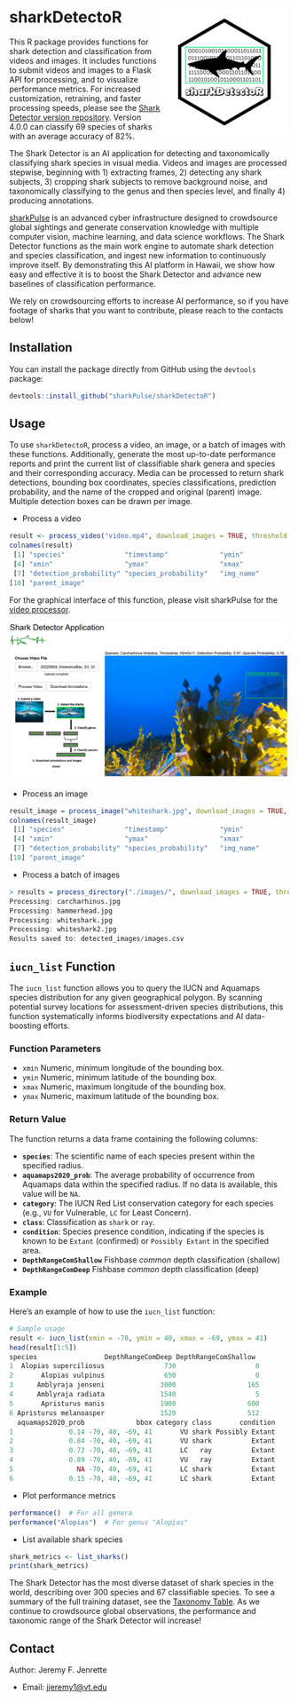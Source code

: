 # sharkDetectoR <a href="http://seaql.org/wp-content/uploads/2022/06/SD.pdf"><img src="man/figures/sharkDetectoR.svg" align="right" height="232" /></a>

This R package provides functions for shark detection and classification from videos and images. It includes functions to submit videos and images to a Flask API for processing, and to visualize performance metrics. For increased customization, retraining, and faster processing speeds, please see the [Shark Detector version repository](https://github.com/sharkPulse/Shark-Detector). Version 4.0.0 can classify 69 species of sharks with an average accuracy of 82%.  

The Shark Detector is an AI application for detecting and taxonomically classifying shark species in visual media. Videos and images are processed stepwise, beginning with 1) extracting frames, 2) detecting any shark subjects, 3) cropping shark subjects to remove background noise, and taxonomically classifying to the genus and then species level, and finally 4) producing annotations.

[sharkPulse](https://sp2.cs.vt.edu) is an advanced cyber infrastructure designed to crowdsource global sightings and generate conservation knowledge with multiple computer vision, machine learning, and data science workflows. The Shark Detector functions as the main work engine to automate shark detection and species classification, and ingest new information to continuously improve itself. By demonstrating this AI platform in Hawaii, we show how easy and effective it is to boost the Shark Detector and advance new baselines of classification performance.   

We rely on crowdsourcing efforts to increase AI performance, so if you have footage of sharks that you want to contribute, please reach to the contacts below!

## Installation

You can install the package directly from GitHub using the `devtools` package:

```r
devtools::install_github("sharkPulse/sharkDetectoR")
```

## Usage
To use `sharkDetectoR`, process a video, an image, or a batch of images with these functions. Additionally, generate the most up-to-date performance reports and print the current list of classifiable shark genera and species and their corresponding accuracy. Media can be processed to return shark detections, bounding box coordinates, species classifications, prediction probability, and the name of the cropped and original (parent) image. Multiple detection boxes can be drawn per image.

- Process a video
```r
result <- process_video("video.mp4", download_images = TRUE, threshold = 0.95)
colnames(result)
 [1] "species"               "timestamp"             "ymin"                 
 [4] "xmin"                  "ymax"                  "xmax"                 
 [7] "detection_probability" "species_probability"   "img_name"             
[10] "parent_image"
```

For the graphical interface of this function, please visit sharkPulse for the [video processor](http://sharkpulse.org/video-processor).

<p align="left">
  <img src="man/figures/figure5.PNG" alt="processor" width="700"/>
</p>

- Process an image 
```r
result_image = process_image("whiteshark.jpg", download_images = TRUE, threshold = 0.95)
colnames(result_image)
 [1] "species"               "timestamp"             "ymin"                 
 [4] "xmin"                  "ymax"                  "xmax"                 
 [7] "detection_probability" "species_probability"   "img_name"             
[10] "parent_image"
```

- Process a batch of images
```r
> results = process_directory("./images/", download_images = TRUE, threshold = 0.95)
Processing: carcharhinus.jpg 
Processing: hammerhead.jpg 
Processing: whiteshark.jpg 
Processing: whiteshark2.jpg 
Results saved to: detected_images/images.csv
```

## `iucn_list` Function

The `iucn_list` function allows you to query the IUCN and Aquamaps species distribution for any given geographical polygon. By scanning potential survey locations for assessment-driven species distributions, this function systematically informs biodiversity expectations and AI data-boosting efforts.

### Function Parameters

- `xmin` Numeric, minimum longitude of the bounding box.
- `ymin` Numeric, minimum latitude of the bounding box.
- `xmax` Numeric, maximum longitude of the bounding box.
- `ymax` Numeric, maximum latitude of the bounding box.

### Return Value

The function returns a data frame containing the following columns:

- **`species`**: The scientific name of each species present within the specified radius.
- **`aquamaps2020_prob`**: The average probability of occurrence from Aquamaps data within the specified radius. If no data is available, this value will be `NA`.
- **`category`**: The IUCN Red List conservation category for each species (e.g., `VU` for Vulnerable, `LC` for Least Concern).
- **`class`**: Classification as `shark` or `ray`.
- **`condition`**: Species presence condition, indicating if the species is known to be `Extant` (confirmed) or `Possibly Extant` in the specified area.
- **`DepthRangeComShallow`** Fishbase *common* depth classification (shallow)
- **`DepthRangeComDeep`** Fishbase *common* depth classification (deep)

### Example

Here’s an example of how to use the `iucn_list` function:

```r
# Sample usage
result <- iucn_list(xmin = -70, ymin = 40, xmax = -69, ymax = 41)
head(result[1:5])
species                 DepthRangeComDeep DepthRangeComShallow    
1  Alopias superciliosus               730                    0
2       Alopias vulpinus               650                    0
3      Amblyraja jenseni              3000                  165
4      Amblyraja radiata              1540                    5
5       Apristurus manis              1900                  600
6 Apristurus melanoasper              1520                  512
  aquamaps2020_prob             bbox category class       condition
1              0.14 -70, 40, -69, 41       VU shark Possibly Extant
2              0.84 -70, 40, -69, 41       VU shark          Extant
3              0.72 -70, 40, -69, 41       LC   ray          Extant
4              0.89 -70, 40, -69, 41       VU   ray          Extant
5                NA -70, 40, -69, 41       LC shark          Extant
6              0.15 -70, 40, -69, 41       LC shark          Extant
```

- Plot performance metrics
```r
performance()  # For all genera
performance("Alopias")  # For genus "Alopias"
```

- List available shark species
```r
shark_metrics <- list_sharks()
print(shark_metrics)
```

The Shark Detector has the most diverse dataset of shark species in the world, describing over 300 species and 67 classifiable species. To see a summary of the full training dataset, see the [Taxonomy Table](https://sp2.cs.vt.edu/dynamic/queryTax1.php). As we continue to crowdsource global observations, the performance and taxonomic range of the Shark Detector will increase!

## Contact
Author: Jeremy F. Jenrette
- Email: jjeremy1@vt.edu
